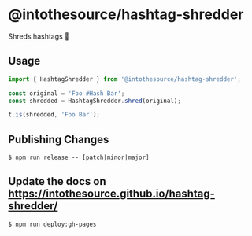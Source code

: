 # @intothesource/hashtag-shredder

Shreds hashtags 🤘

## Usage

```js
import { HashtagShredder } from '@intothesource/hashtag-shredder';

const original = 'Foo #Hash Bar';
const shredded = HashtagShredder.shred(original);

t.is(shredded, 'Foo Bar');
```

## Publishing Changes

```console
$ npm run release -- [patch|minor|major]
```

## Update the docs on https://intothesource.github.io/hashtag-shredder/

```console
$ npm run deploy:gh-pages
```
